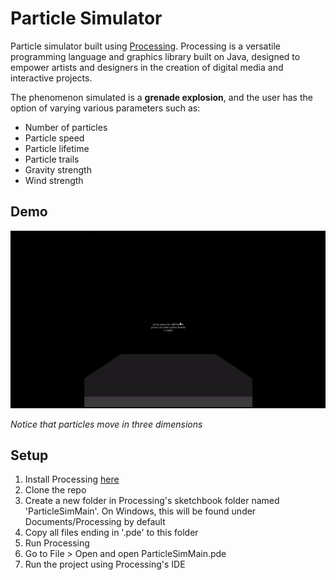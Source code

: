 # Particle Simulator
Particle simulator built using [Processing](https://processing.org/). Processing is a versatile programming language and graphics library built on Java, designed to empower artists and designers in the creation of digital media and interactive projects.

The phenomenon simulated is a **grenade explosion**, and the user has the option of varying various parameters such as:
- Number of particles
- Particle speed
- Particle lifetime
- Particle trails
- Gravity strength
- Wind strength

## Demo

![Demo](https://github.com/JayO-1/Processing_ParticleSimulator/blob/main/images/ParticleSimGif.gif)

_Notice that particles move in three dimensions_

## Setup

1. Install Processing [here](https://processing.org/download)
2. Clone the repo
3. Create a new folder in Processing's sketchbook folder named 'ParticleSimMain'. On Windows, this will be found under Documents/Processing by default
4. Copy all files ending in '.pde' to this folder
5. Run Processing
6. Go to File > Open and open ParticleSimMain.pde
7. Run the project using Processing's IDE
